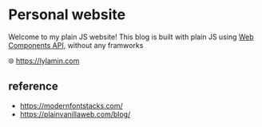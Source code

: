 # Personal website

Welcome to my plain JS website!
This blog is built with plain JS using [Web Components API](https://developer.mozilla.org/en-US/docs/Web/API/Web_components), without any framworks

🌐 https://lylamin.com

## reference

- https://modernfontstacks.com/
- https://plainvanillaweb.com/blog/
